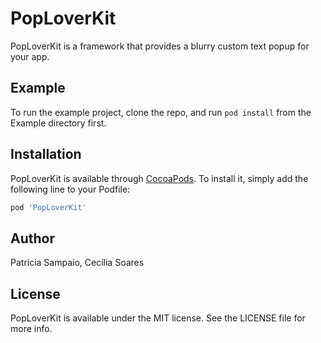 # PopLoverKit

PopLoverKit is a framework that provides a blurry custom text popup for your app.

## Example

To run the example project, clone the repo, and run `pod install` from the Example directory first.


## Installation

PopLoverKit is available through [CocoaPods](https://cocoapods.org). To install
it, simply add the following line to your Podfile:

```ruby
pod 'PopLoverKit'
```

## Author

Patricia Sampaio, Cecília Soares

## License

PopLoverKit is available under the MIT license. See the LICENSE file for more info.
